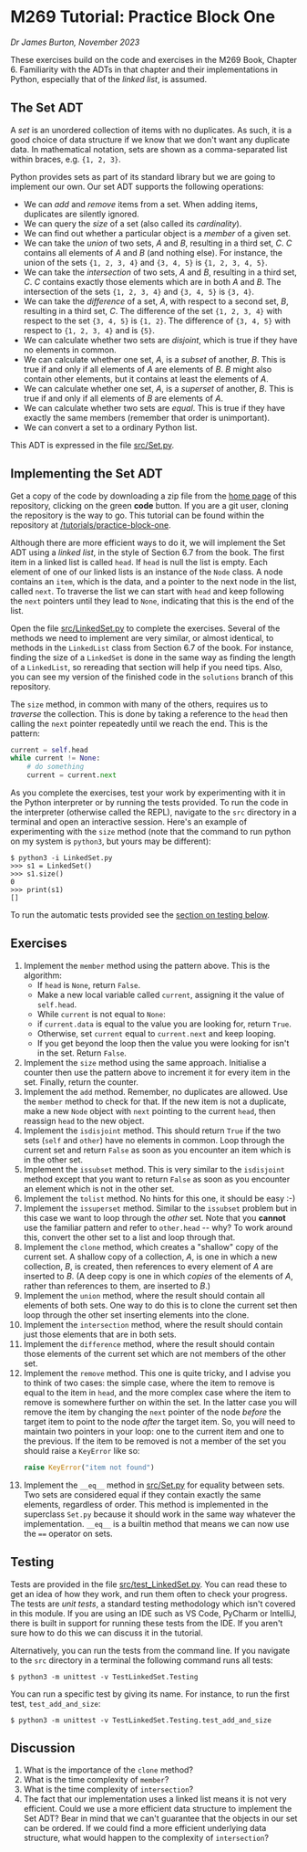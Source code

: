 # M269 Tutorial: Practice Block One

*Dr James Burton, November 2023*

These exercises build on the code and exercises in the M269 Book,
Chapter 6. Familiarity with the ADTs in that chapter and their
implementations in Python, especially that of the *linked list*, is assumed.

## The Set ADT

A *set* is an unordered collection of items with no duplicates. As such,
it is a good choice of data structure if we know that we don't want
any duplicate data. In mathematical notation, sets are shown as a
comma-separated list within braces, e.g. `{1, 2, 3}`.  

Python provides sets as part of its standard library but we are going
to implement our own. Our set ADT supports the following operations:

* We can *add* and *remove* items from a set. When adding items,
duplicates are silently ignored.
* We can query the *size* of a set (also called its *cardinality*).
* We can find out whether a particular object is a *member* of a given
set.
* We can take the *union* of two sets, *A* and *B*, resulting in a
third set, *C*. *C* contains all elements of *A* and *B* (and nothing
else). For instance, the union of the sets `{1, 2, 3, 4}` and `{3, 4,
5}` is `{1, 2, 3, 4, 5}`.
* We can take the *intersection* of two sets, *A* and *B*, resulting in a third
set, *C*. *C* contains exactly those elements which are in both *A*
and *B*. The intersection of the sets `{1, 2, 3, 4}` and `{3, 4,
5}` is `{3, 4}`.
* We can take the *difference* of a set, *A*, with respect to a second
set, *B*, resulting in a third set, *C*. The difference of the set
`{1, 2, 3, 4}` with respect to the set `{3, 4, 5}` is `{1, 2}`. The
difference of `{3, 4, 5}` with respect to `{1, 2, 3, 4}` and  is
`{5}`.
* We can calculate whether two sets are *disjoint*, which is true if they
  have no elements in common.
* We can calculate whether one set, *A*, is a *subset* of another, *B*. This
  is true if and only if all elements of *A* are elements of *B*. *B*
  might also contain other elements, but it contains at least the
  elements of *A*. 
* We can calculate whether one set, *A*, is a *superset* of another, *B*. This
  is true if and only if all elements of *B* are elements of *A*.
* We can calculate whether two sets are *equal*. This is true if they have
  exactly the same members (remember that order is unimportant).
* We can convert a set to a ordinary Python list.

This ADT is expressed in the file [src/Set.py](src/Set.py).

## Implementing the Set ADT

Get a copy of the code by downloading a zip file from the [home
page](/) of this repository, clicking on the green **code** button. If
you are a git user, cloning the repository is the way to go. This
tutorial can be found within the repository at
[/tutorials/practice-block-one](/tutorials/practice-block-one).

Although there are more efficient ways to do it, we will implement the
Set ADT using a *linked list*, in the style of Section 6.7 from the
book. The first item in a linked list is called `head`. If `head` is
null the list is empty. Each element of one of our linked lists is an
instance of the `Node` class. A node contains an `item`, which is the
data, and a pointer to the next node in the list, called `next`.  To
traverse the list we can start with `head` and keep following the
`next` pointers until they lead to `None`, indicating that this is the
end of the list.

Open the file [src/LinkedSet.py](src/LinkedSet.py) to complete the
exercises. Several of the methods we need to implement are very
similar, or almost identical, to methods in the `LinkedList` class
from Section 6.7 of the book. For instance, finding the size of a
`LinkedSet` is done in the same way as finding the length of a
`LinkedList`, so rereading that section will help if you need
tips. Also, you can see my version of the finished code in the
`solutions` branch of this repository.

The `size` method, in common with many of the others, requires us to
*traverse* the collection. This is done by taking a reference to the
`head` then calling the `next` pointer repeatedly until we reach the
end. This is the pattern:

```python
current = self.head
while current != None:
	# do something
	current = current.next
```

As you complete the exercises, test your work by experimenting with it
in the Python interpreter or by running the tests provided. To run the
code in the interpreter (otherwise called the REPL), navigate to the
`src` directory in a terminal and open an interactive session. Here's
an example of experimenting with the `size` method (note that the
command to run python on my system is `python3`, but yours may be
different):

```
$ python3 -i LinkedSet.py
>>> s1 = LinkedSet()
>>> s1.size()
0
>>> print(s1)
[]
```

To run the automatic tests provided see the [section on testing below](#testing).

## Exercises

1. Implement the `member` method using the pattern above. This is the algorithm:
   + If `head` is `None`, return `False`.
   + Make a new local variable called `current`, assigning it the value of `self.head`.
   + While `current` is not equal to `None`:
   + if `current.data` is equal to the value you are looking for, return `True`.
   + Otherwise, set `current` equal to `current.next` and keep looping.
   + If you get beyond the loop then the value you were looking for isn't in the set. Return `False`.
2. Implement the `size` method using the same approach. Initialise a
   counter then use the pattern above to increment it for every item
   in the set. Finally, return the counter.
3. Implement the `add` method. Remember, no duplicates are
   allowed. Use the `member` method to check for that. If the new item
   is not a duplicate, make a new `Node` object with `next` pointing
   to the current `head`, then reassign `head` to the new object.
4. Implement the `isdisjoint` method. This should return `True` if the
   two sets (`self` and `other`) have no elements in common. Loop
   through the current set and return `False` as soon as you
   encounter an item which is in the other set.
5. Implement the `issubset` method. This is very similar to the
   `isdisjoint` method except that you want to return `False` as soon
   as you encounter an element which is not in the other set.
6. Implement the `tolist` method. No hints for this one, it should be
   easy :-)
7. Implement the `issuperset` method. Similar to the `issubset`
   problem but in this case we want to loop through the *other*
   set. Note that you **cannot** use the familiar pattern and refer to
   `other.head` -- why? To work around this, convert the other set to a
   list and loop through that.
8. Implement the `clone` method, which creates a "shallow" copy of the
   current set. A shallow copy of a collection, *A*, is one in which a
   new collection, *B*, is created, then references to every element
   of *A* are inserted to *B*. (A deep copy is one in which *copies*
   of the elements of *A*, rather than references to them, are
   inserted to *B*.)
9. Implement the `union` method, where the result should contain all
    elements of both sets. One way to do this is to clone the current
    set then loop through the other set inserting elements into the
    clone.
10. Implement the `intersection` method, where the result should
    contain just those elements that are in both sets.
11. Implement the `difference` method, where the result should contain
    those elements of the current set which are not members of the
    other set.
12. Implement the `remove` method. This one is quite tricky, and I
    advise you to think of two cases: the simple case, where the item
    to remove is equal to the item in `head`, and the more complex
    case where the item to remove is somewhere further on within the
    set. In the latter case you will remove the item by changing the
    `next` pointer of the node *before* the target item to point to
    the node *after* the target item. So, you will need to maintain
    two pointers in your loop: one to the current item and one to the
    previous. If the item to be removed is not a member of the set you
    should raise a `KeyError` like so:
	```python
	raise KeyError("item not found")
	```
13. Implement the `__eq__` method in [src/Set.py](src/Set.py) for
    equality between sets. Two sets are considered equal if they
    contain exactly the same elements, regardless of order. This
    method is implemented in the superclass `Set.py` because it should
    work in the same way whatever the implementation. `__eq__` is a
    builtin method that means we can now use the `==` operator on
    sets.
	
## Testing

Tests are provided in the file
[src/test_LinkedSet.py](src/test_LinkedSet.py). You can read these to
get an idea of how they work, and run them often to check your
progress. The tests are *unit tests*, a standard testing methodology
which isn't covered in this module. If you are using an IDE such as VS
Code, PyCharm or IntelliJ, there is built in support for running these
tests from the IDE. If you aren't sure how to do this we can discuss
it in the tutorial.

Alternatively, you can run the tests from the command line. If you
navigate to the `src` directory in a terminal the following command
runs all tests:

```
$ python3 -m unittest -v TestLinkedSet.Testing
```

You can run a specific test by giving its name. For instance, to run
the first test, `test_add_and_size`:

```
$ python3 -m unittest -v TestLinkedSet.Testing.test_add_and_size
```


## Discussion

1. What is the importance of the `clone` method?
2. What is the time complexity of `member`?
3. What is the time complexity of `intersection`?
4. The fact that our implementation uses a linked list means it is not
   very efficient. Could we use a more efficient data structure to
   implement the Set ADT? Bear in mind that we can't guarantee that
   the objects in our set can be ordered. If we could find a more
   efficient underlying data structure, what would happen to the
   complexity of `intersection`?

